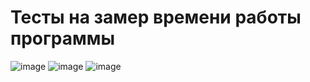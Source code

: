 # Тесты на замер времени работы программы



![image](https://user-images.githubusercontent.com/58052549/200178285-68dba138-b05c-4fc9-822a-147b4ccc0199.png)
![image](https://user-images.githubusercontent.com/58052549/200178294-38d9e0d2-c4ae-46a9-8eb6-4e9a0e04b610.png)
![image](https://user-images.githubusercontent.com/58052549/200178303-c35c94dc-8527-4274-b42b-446933bfbbb5.png)


